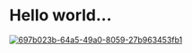 # Hello world...

<a href="https://ibb.co/m8h32wF"><img src="https://i.ibb.co/YZfx1MT/697b023b-64a5-49a0-8059-27b963453fb1.gif" alt="697b023b-64a5-49a0-8059-27b963453fb1" border="0"></a>
